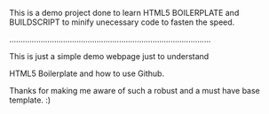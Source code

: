 This is a demo project done to learn HTML5 BOILERPLATE and BUILDSCRIPT to minify unecessary code to fasten the speed.

..........................................................................................


This is just a simple demo webpage just to understand

HTML5 Boilerplate and how to use Github.

Thanks for making me aware of such a robust and a must have base template. :)